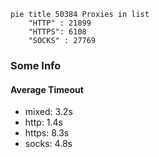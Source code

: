 
```mermaid
pie title 50384 Proxies in list
    "HTTP" : 21899
    "HTTPS": 6108
    "SOCKS" : 27769
```

### Some Info
#### Average Timeout

- mixed: 3.2s
- http: 1.4s
- https: 8.3s
- socks: 4.8s